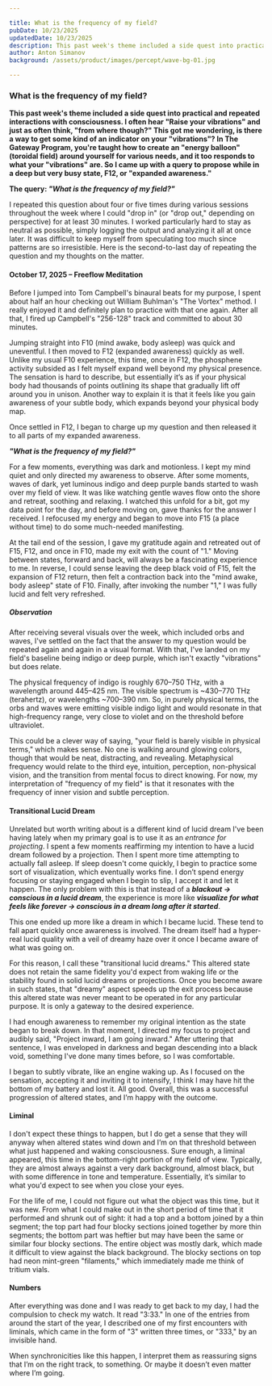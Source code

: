 ```yaml
---

title: What is the frequency of my field?
pubDate: 10/23/2025
updatedDate: 10/23/2025
description: This past week's theme included a side quest into practical and repeated interactions with consciousness. I often hear "Raise your vibrations" and just as often think, "from where though?" This got me wondering, is there a way to get some kind of an indicator on your "vibrations"? In The Gateway Program, you're taught how to create an "energy balloon" (toroidal field) around yourself for various needs, and it too responds to what your "vibrations" are. So I came up with a query to propose while in a deep but very busy state, F12, or "expanded awareness."
author: Anton Simanov
background: /assets/product/images/percept/wave-bg-01.jpg

---
```


### What is the frequency of my field?

**This past week's theme included a side quest into practical and repeated interactions with consciousness. I often hear "Raise your vibrations" and just as often think, "from where though?" This got me wondering, is there a way to get some kind of an indicator on your "vibrations"? In The Gateway Program, you're taught how to create an "energy balloon" (toroidal field) around yourself for various needs, and it too responds to what your "vibrations" are. So I came up with a query to propose while in a deep but very busy state, F12, or "expanded awareness."**

**The query: *"What is the frequency of my field?"***

I repeated this question about four or five times during various sessions throughout the week where I could "drop in" (or "drop out," depending on perspective) for at least 30 minutes. I worked particularly hard to stay as neutral as possible, simply logging the output and analyzing it all at once later. It was difficult to keep myself from speculating too much since patterns are so irresistible. Here is the second-to-last day of repeating the question and my thoughts on the matter.

#### October 17, 2025 – Freeflow Meditation

Before I jumped into Tom Campbell's binaural beats for my purpose, I spent about half an hour checking out William Buhlman's "The Vortex" method. I really enjoyed it and definitely plan to practice with that one again. After all that, I fired up Campbell's "256-128" track and committed to about 30 minutes.

Jumping straight into F10 (mind awake, body asleep) was quick and uneventful. I then moved to F12 (expanded awareness) quickly as well. Unlike my usual F10 experience, this time, once in F12, the phosphene activity subsided as I felt myself expand well beyond my physical presence. The sensation is hard to describe, but essentially it’s as if your physical body had thousands of points outlining its shape that gradually lift off around you in unison. Another way to explain it is that it feels like you gain awareness of your subtle body, which expands beyond your physical body map.

Once settled in F12, I began to charge up my question and then released it to all parts of my expanded awareness.

***"What is the frequency of my field?"***

For a few moments, everything was dark and motionless. I kept my mind quiet and only directed my awareness to observe. After some moments, waves of dark, yet luminous indigo and deep purple bands started to wash over my field of view. It was like watching gentle waves flow onto the shore and retreat, soothing and relaxing. I watched this unfold for a bit, got my data point for the day, and before moving on, gave thanks for the answer I received. I refocused my energy and began to move into F15 (a place without time) to do some much-needed manifesting.

At the tail end of the session, I gave my gratitude again and retreated out of F15, F12, and once in F10, made my exit with the count of "1." Moving between states, forward and back, will always be a fascinating experience to me. In reverse, I could sense leaving the deep black void of F15, felt the expansion of F12 return, then felt a contraction back into the "mind awake, body asleep" state of F10. Finally, after invoking the number "1," I was fully lucid and felt very refreshed.

##### Observation

After receiving several visuals over the week, which included orbs and waves, I've settled on the fact that the answer to my question would be repeated again and again in a visual format. With that, I've landed on my field's baseline being indigo or deep purple, which isn't exactly "vibrations" but does relate.

The physical frequency of indigo is roughly 670–750 THz, with a wavelength around 445–425 nm. The visible spectrum is ~430–770 THz (terahertz), or wavelengths ~700–390 nm. So, in purely physical terms, the orbs and waves were emitting visible indigo light and would resonate in that high-frequency range, very close to violet and on the threshold before ultraviolet.

This could be a clever way of saying, "your field is barely visible in physical terms," which makes sense. No one is walking around glowing colors, though that would be neat, distracting, and revealing. Metaphysical frequency would relate to the third eye, intuition, perception, non-physical vision, and the transition from mental focus to direct knowing. For now, my interpretation of "frequency of my field" is that it resonates with the frequency of inner vision and subtle perception.

#### Transitional Lucid Dream

Unrelated but worth writing about is a different kind of lucid dream I've been having lately when my primary goal is to use it as an *entrance for projecting*. I spent a few moments reaffirming my intention to have a lucid dream followed by a projection. Then I spent more time attempting to actually fall asleep. If sleep doesn't come quickly, I begin to practice some sort of visualization, which eventually works fine. I don’t spend energy focusing or staying engaged when I begin to slip, I accept it and let it happen. The only problem with this is that instead of a ***blackout → conscious in a lucid dream***, the experience is more like ***visualize for what feels like forever → conscious in a dream long after it started***.

This one ended up more like a dream in which I became lucid. These tend to fall apart quickly once awareness is involved. The dream itself had a hyper-real lucid quality with a veil of dreamy haze over it once I became aware of what was going on.

For this reason, I call these "transitional lucid dreams." This altered state does not retain the same fidelity you'd expect from waking life or the stability found in solid lucid dreams or projections. Once you become aware in such states, that "dreamy" aspect speeds up the exit process because this altered state was never meant to be operated in for any particular purpose. It is only a gateway to the desired experience.

I had enough awareness to remember my original intention as the state began to break down. In that moment, I directed my focus to project and audibly said, "Project inward, I am going inward." After uttering that sentence, I was enveloped in darkness and began descending into a black void, something I've done many times before, so I was comfortable.

I began to subtly vibrate, like an engine waking up. As I focused on the sensation, accepting it and inviting it to intensify, I think I may have hit the bottom of my battery and lost it. All good. Overall, this was a successful progression of altered states, and I’m happy with the outcome.

#### Liminal

I don't expect these things to happen, but I do get a sense that they will anyway when altered states wind down and I’m on that threshold between what just happened and waking consciousness. Sure enough, a liminal appeared, this time in the bottom-right portion of my field of view. Typically, they are almost always against a very dark background, almost black, but with some difference in tone and temperature. Essentially, it’s similar to what you'd expect to see when you close your eyes.

For the life of me, I could not figure out what the object was this time, but it was new. From what I could make out in the short period of time that it performed and shrunk out of sight: it had a top and a bottom joined by a thin segment; the top part had four blocky sections joined together by more thin segments; the bottom part was heftier but may have been the same or similar four blocky sections. The entire object was mostly dark, which made it difficult to view against the black background. The blocky sections on top had neon mint-green "filaments," which immediately made me think of tritium vials.

#### Numbers

After everything was done and I was ready to get back to my day, I had the compulsion to check my watch. It read "3:33." In one of the entries from around the start of the year, I described one of my first encounters with liminals, which came in the form of "3" written three times, or "333," by an invisible hand.

When synchronicities like this happen, I interpret them as reassuring signs that I’m on the right track, to something. Or maybe it doesn’t even matter where I’m going.